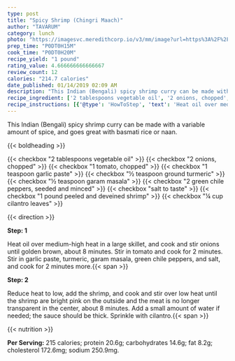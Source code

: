 ```yaml
---
type: post
title: "Spicy Shrimp (Chingri Maach)"
author: "TAVARUM"
category: lunch
photo: "https://imagesvc.meredithcorp.io/v3/mm/image?url=https%3A%2F%2Fimages.media-allrecipes.com%2Fuserphotos%2F668403.jpg"
prep_time: "P0DT0H15M"
cook_time: "P0DT0H20M"
recipe_yield: "1 pound"
rating_value: 4.666666666666667
review_count: 12
calories: "214.7 calories"
date_published: 01/14/2019 02:09 AM
description: "This Indian (Bengali) spicy shrimp curry can be made with a variable amount of spice, and goes great with basmati rice or naan."
recipe_ingredient: ['2 tablespoons vegetable oil', '2 onions, chopped', '1 tomato, chopped', '1 teaspoon garlic paste', '½ teaspoon ground turmeric', '½ teaspoon garam masala', '2 green chile peppers, seeded and minced', 'salt to taste', '1 pound peeled and deveined shrimp', '¼ cup cilantro leaves']
recipe_instructions: [{'@type': 'HowToStep', 'text': 'Heat oil over medium-high heat in a large skillet, and cook and stir onions until golden brown, about 8 minutes. Stir in tomato and cook for 2 minutes. Stir in garlic paste, turmeric, garam masala, green chile peppers, and salt, and cook for 2 minutes more.\n'}, {'@type': 'HowToStep', 'text': 'Reduce heat to low, add the shrimp, and cook and stir over low heat until the shrimp are bright pink on the outside and the meat is no longer transparent in the center, about 8 minutes. Add a small amount of water if needed; the sauce should be thick. Sprinkle with cilantro.\n'}]
---
```


This Indian (Bengali) spicy shrimp curry can be made with a variable amount of spice, and goes great with basmati rice or naan. 

{{< boldheading >}}

{{< checkbox "2 tablespoons vegetable oil" >}}
{{< checkbox "2  onions, chopped" >}}
{{< checkbox "1  tomato, chopped" >}}
{{< checkbox "1 teaspoon garlic paste" >}}
{{< checkbox "½ teaspoon ground turmeric" >}}
{{< checkbox "½ teaspoon garam masala" >}}
{{< checkbox "2  green chile peppers, seeded and minced" >}}
{{< checkbox "salt to taste" >}}
{{< checkbox "1 pound peeled and deveined shrimp" >}}
{{< checkbox "¼ cup cilantro leaves" >}}


{{< direction >}}

**Step: 1**

Heat oil over medium-high heat in a large skillet, and cook and stir onions until golden brown, about 8 minutes. Stir in tomato and cook for 2 minutes. Stir in garlic paste, turmeric, garam masala, green chile peppers, and salt, and cook for 2 minutes more.{{< span >}}

**Step: 2**

Reduce heat to low, add the shrimp, and cook and stir over low heat until the shrimp are bright pink on the outside and the meat is no longer transparent in the center, about 8 minutes. Add a small amount of water if needed; the sauce should be thick. Sprinkle with cilantro.{{< span >}}

{{< nutrition >}}

**Per Serving:** 215 calories; protein 20.6g; carbohydrates 14.6g; fat 8.2g; cholesterol 172.6mg; sodium 250.9mg.